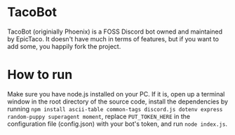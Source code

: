# TacoBot
TacoBot (originially Phoenix) is a FOSS Discord bot owned and maintained by EpicTaco. It doesn't have much in terms of features, but if you want to add some, you happily fork the project.

# How to run
Make sure you have node.js installed on your PC. If it is, open up a terminal window in the root directory of the source code, install the dependencies by running `npm install ascii-table common-tags discord.js dotenv express random-puppy superagent moment`, replace `PUT_TOKEN_HERE` in the configuration file (config.json) with your bot's token, and run `node index.js`.
